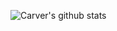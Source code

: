 ![Carver's github stats](https://github-readme-stats.vercel.app/api?username=6810779s&show_icons=true&theme=tokyonight)
